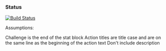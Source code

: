 ### Status
[![Build Status](https://travis-ci.org/symposion/roll20-api-scripts.png)](https://travis-ci.org/symposion/roll20-api-scripts)

Assumptions:

Challenge is the end of the stat block
Action titles are title case and are on the same line as the beginning of the action text
Don't include description
